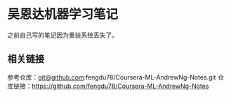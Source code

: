 # 吴恩达机器学习笔记

之前自己写的笔记因为重装系统丢失了。

## 相关链接

参考仓库：git@github.com:fengdu78/Coursera-ML-AndrewNg-Notes.git
仓库链接：https://github.com/fengdu78/Coursera-ML-AndrewNg-Notes